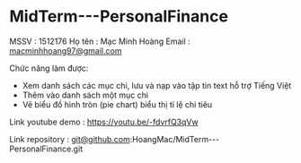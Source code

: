 # MidTerm---PersonalFinance

MSSV 	: 1512176
Họ tên	: Mạc Minh Hoàng
Email	: macminhhoang97@gmail.com

Chức năng làm được:
- Xem danh sách các mục chi, lưu và nạp vào tập tin text hỗ trợ Tiếng Việt
- Thêm vào danh sách một mục chi
- Vẽ biểu đồ hình tròn (pie chart) biểu thị tỉ lệ chi tiêu

Link youtube demo : https://youtu.be/-fdvrfQ3qVw

Link repository : git@github.com:HoangMac/MidTerm---PersonalFinance.git
